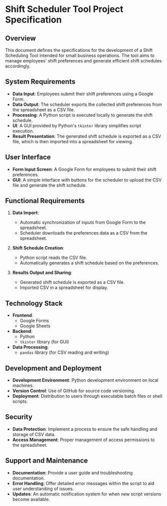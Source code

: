 # Shift Scheduler Tool Project Specification

## Overview

This document defines the specifications for the development of a Shift Scheduling Tool intended for small business operations. The tool aims to manage employees' shift preferences and generate efficient shift schedules accordingly.

## System Requirements

- **Data Input**: Employees submit their shift preferences using a Google Form.
- **Data Output**: The scheduler exports the collected shift preferences from the spreadsheet as a CSV file.
- **Processing**: A Python script is executed locally to generate the shift schedule.
- **UI**: A GUI provided by Python's `tkinter` library simplifies script execution.
- **Result Presentation**: The generated shift schedule is exported as a CSV file, which is then imported into a spreadsheet for viewing.

## User Interface

- **Form Input Screen**: A Google Form for employees to submit their shift preferences.
- **GUI**: A simple interface with buttons for the scheduler to upload the CSV file and generate the shift schedule.

## Functional Requirements

1. **Data Import**:
   - Automatic synchronization of inputs from Google Form to the spreadsheet.
   - Scheduler downloads the preferences data as a CSV from the spreadsheet.

2. **Shift Schedule Creation**:
   - Python script reads the CSV file.
   - Automatically generates a shift schedule based on the preferences.

3. **Results Output and Sharing**:
   - Generated shift schedule is exported as a CSV file.
   - Imported CSV in a spreadsheet for display.

## Technology Stack

- **Frontend**:
  - Google Forms
  - Google Sheets
- **Backend**:
  - Python
  - `tkinter` library (for GUI)
- **Data Processing**:
  - `pandas` library (for CSV reading and writing)

## Development and Deployment

- **Development Environment**: Python development environment on local machines.
- **Version Control**: Use of GitHub for source code versioning.
- **Deployment**: Distribution to users through executable batch files or shell scripts.

## Security

- **Data Protection**: Implement a process to ensure the safe handling and storage of CSV data.
- **Access Management**: Proper management of access permissions to the spreadsheet.

## Support and Maintenance

- **Documentation**: Provide a user guide and troubleshooting documentation.
- **Error Handling**: Offer detailed error messages within the script to aid user understanding of issues.
- **Updates**: An automatic notification system for when new script versions become available.
